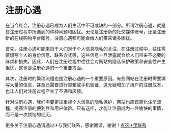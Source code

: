 # 注册心遇

在当今社会，注册心遇已成为人们生活中不可或缺的一部分。所谓注册心遇，就是在注册过程中所遇到的种种问题和困扰。无论是注册新的社交媒体账号，还是注册新的在线购物平台账号，注册心遇都可能会给人们带来诸多困扰。

首先，注册心遇可能来自于人们对于个人信息隐私的关注。在注册过程中，往往需要填写个人的身份信息、联系方式等，这些信息一旦泄露就会给人们带来不必要的麻烦和损失。因此，人们在注册过程中往往会对网站的隐私保护政策和安全性产生担忧，这也是注册心遇的一个重要方面。

其次，注册时的繁琐流程也是注册心遇的一个重要原因。有些网站在注册时需要填写大量的信息，甚至还需要进行邮箱或手机验证，这无疑增加了用户的注册成本，也让人们对注册过程产生了不满和厌烦。

针对注册心遇，我们需要更加重视个人信息的隐私保护，网站也应该简化注册流程，提高注册的便利性和用户体验。只有这样，才能让注册成为一件愉快的事情，而不是一次烦恼的经历。

更多关于注册心遇请通过✈与我们联系，感谢阅读，谢谢！[点这✈里联系](https://www.k02.cc)